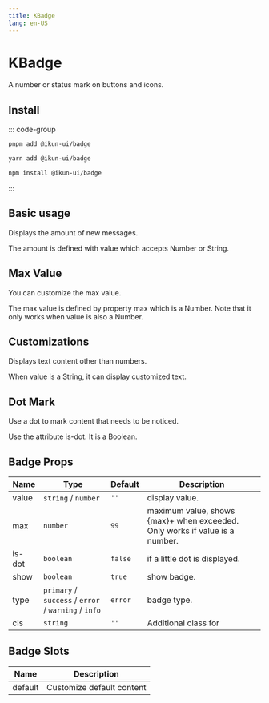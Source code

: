 ```yaml
---
title: KBadge
lang: en-US
---
```


# KBadge

A number or status mark on buttons and icons.

## Install

::: code-group

```bash [pnpm]
pnpm add @ikun-ui/badge
```

```bash [yarn]
yarn add @ikun-ui/badge
```

```bash [npm]
npm install @ikun-ui/badge
```

:::

## Basic usage

Displays the amount of new messages.

The amount is defined with value which accepts Number or String.

<demo src="../../../../example/badge/basic.svelte"  github='https://github.com/ikun-svelte/ikun-ui/tree/main/components/Badge'></demo>

## Max Value

You can customize the max value.

The max value is defined by property max which is a Number. Note that it only works when value is also a Number.

<demo src="../../../../example/badge/max-value.svelte" github='https://github.com/ikun-svelte/ikun-ui/tree/main/components/Badge'></demo>

## Customizations

Displays text content other than numbers.

When value is a String, it can display customized text.

<demo src="../../../../example/badge/customizations.svelte" github='https://github.com/ikun-svelte/ikun-ui/tree/main/components/Badge'></demo>

## Dot Mark

Use a dot to mark content that needs to be noticed.

Use the attribute is-dot. It is a Boolean.

<demo src="../../../../example/badge/dot-mark.svelte" github='https://github.com/ikun-svelte/ikun-ui/tree/main/components/Badge'></demo>

## Badge Props

| Name   | Type                                                 | Default | Description                                                                 |
| ------ | ---------------------------------------------------- | ------- | --------------------------------------------------------------------------- |
| value  | `string` / `number`                                  | `''`    | display value.                                                              |
| max    | `number`                                             | `99`    | maximum value, shows {max}+ when exceeded. Only works if value is a number. |
| is-dot | `boolean`                                            | `false` | if a little dot is displayed.                                               |
| show   | `boolean`                                            | `true`  | show badge.                                                                 |
| type   | `primary` / `success` / `error` / `warning` / `info` | `error` | badge type.                                                                 |
| cls    | `string`                                             | `''`    | Additional class for                                                        |

## Badge Slots

| Name    | Description               |
| ------- | ------------------------- |
| default | Customize default content |
